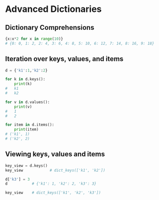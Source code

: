 # Advanced Dictionaries
## Dictionary Comprehensions
```python
{x:x*2 for x in range(10)}
# {0: 0, 1: 2, 2: 4, 3: 6, 4: 8, 5: 10, 6: 12, 7: 14, 8: 16, 9: 18}

```
## Iteration over keys, values, and items
```python
d = {'k1':1,'k2':2}
```
```python
for k in d.keys():
    print(k)
#   k1
#   k2
```
```python
for v in d.values():
    print(v)
#   1
#   2
```
```python
for item in d.items():
    print(item)
# ('k1', 1)
# ('k2', 2)
```
## Viewing keys, values and items
```python
key_view = d.keys()
key_view            # dict_keys(['k1', 'k2'])
```
```python
d['k3'] = 3
d           # {'k1': 1, 'k2': 2, 'k3': 3}
```
```python
key_view    # dict_keys(['k1', 'k2', 'k3'])
```